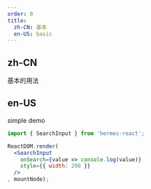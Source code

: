 ```yaml
---
order: 0
title:
  zh-CN: 基本
  en-US: basic
---
```


## zh-CN

基本的用法

## en-US

simple demo

````jsx
import { SearchInput } from 'hermes-react';

ReactDOM.render(
  <SearchInput
    onSearch={value => console.log(value)}
    style={{ width: 200 }}
  />
, mountNode);
````
